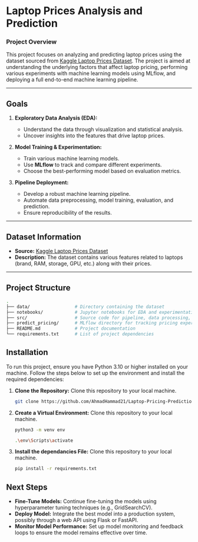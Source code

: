  # Laptop Prices Analysis and Prediction

### Project Overview

This project focuses on analyzing and predicting laptop prices using the dataset sourced from [Kaggle Laptop Prices Dataset](https://www.kaggle.com/datasets/owm4096/laptop-prices). The project is aimed at understanding the underlying factors that affect laptop pricing, performing various experiments with machine learning models using MLflow, and deploying a full end-to-end machine learning pipeline.

---

## Goals

1. **Exploratory Data Analysis (EDA):**  
   - Understand the data through visualization and statistical analysis.
   - Uncover insights into the features that drive laptop prices.

2. **Model Training & Experimentation:**  
   - Train various machine learning models.
   - Use **MLflow** to track and compare different experiments.
   - Choose the best-performing model based on evaluation metrics.

3. **Pipeline Deployment:**  
   - Develop a robust machine learning pipeline.
   - Automate data preprocessing, model training, evaluation, and prediction.
   - Ensure reproducibility of the results.

---

## Dataset Information

- **Source:** [Kaggle Laptop Prices Dataset](https://www.kaggle.com/datasets/owm4096/laptop-prices)
- **Description:** The dataset contains various features related to laptops (brand, RAM, storage, GPU, etc.) along with their prices.

---

## Project Structure

```bash
.
├── data/                 # Directory containing the dataset
├── notebooks/            # Jupyter notebooks for EDA and experimentation
├── src/                  # Source code for pipeline, data processing, and model training
├── predict_pricing/      # MLflow directory for tracking pricing experiments
├── README.md             # Project documentation
└── requirements.txt      # List of project dependencies
```

## Installation

To run this project, ensure you have Python 3.10 or higher installed on your machine. Follow the steps below to set up the environment and install the required dependencies:

1. **Clone the Repository:**
   Clone this repository to your local machine.
   ```bash
   git clone https://github.com/AhmadHammad21/Laptop-Pricing-Prediction-MLflow-Project.git
   ```
2. **Create a Virtual Environment:**
   Clone this repository to your local machine.
   ```bash
   python3 -m venv env

   .\env\Scripts\activate
   ```
3. **Install the dependancies File:**
   Clone this repository to your local machine.
   ```bash 
   pip install -r requirements.txt
   ```

## Next Steps

- **Fine-Tune Models:** Continue fine-tuning the models using hyperparameter tuning techniques (e.g., GridSearchCV).
- **Deploy Model:** Integrate the best model into a production system, possibly through a web API using Flask or FastAPI.
- **Monitor Model Performance:** Set up model monitoring and feedback loops to ensure the model remains effective over time.